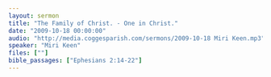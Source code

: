 ```yaml
---
layout: sermon
title: "The Family of Christ. - One in Christ."
date: "2009-10-18 00:00:00"
audio: "http://media.coggesparish.com/sermons/2009-10-18 Miri Keen.mp3"
speaker: "Miri Keen"
files: [""]
bible_passages: ["Ephesians 2:14-22"]
---
```

